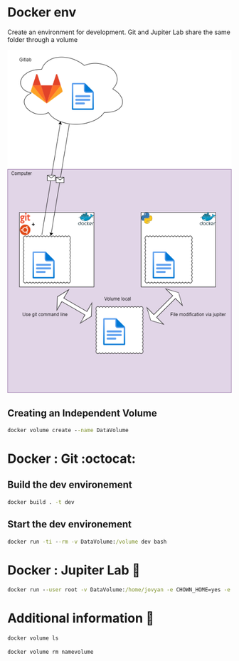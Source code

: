 # Docker env 

Create an environment for development. 
Git and Jupiter Lab share the same folder through a volume

![bad connection](docker-dev-env.png)

## Creating an Independent Volume
```bat
docker volume create --name DataVolume
```

# Docker : Git :octocat:

## Build the dev environement
```bat
docker build . -t dev
```
## Start the dev environement
```bat
docker run -ti --rm -v DataVolume:/volume dev bash
```


# Docker : Jupiter Lab :snake:
```bat
docker run --user root -v DataVolume:/home/jovyan -e CHOWN_HOME=yes -e CHOWN_HOME_OPTS='-R' -it --rm -p 8888:8888 jupyter/datascience-notebook:latest
```


# Additional information :whale2:
```bat
docker volume ls
```
```bat
docker volume rm namevolume
```



